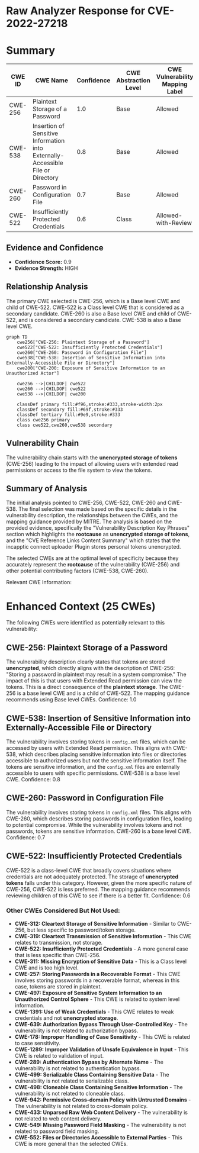 # Raw Analyzer Response for CVE-2022-27218

# Summary
| CWE ID | CWE Name | Confidence | CWE Abstraction Level | CWE Vulnerability Mapping Label | CWE-Vulnerability Mapping Notes |
|---|---|---|---|---|---|
| CWE-256 | Plaintext Storage of a Password | 1.0 | Base | Allowed | Primary CWE |
| CWE-538 | Insertion of Sensitive Information into Externally-Accessible File or Directory | 0.8 | Base | Allowed | Secondary Candidate |
| CWE-260 | Password in Configuration File | 0.7 | Base | Allowed | Secondary Candidate |
| CWE-522 | Insufficiently Protected Credentials | 0.6 | Class | Allowed-with-Review | Secondary Candidate |

## Evidence and Confidence

*   **Confidence Score:** 0.9
*   **Evidence Strength:** HIGH

## Relationship Analysis
The primary CWE selected is CWE-256, which is a Base level CWE and child of CWE-522. CWE-522 is a Class level CWE that is considered as a secondary candidate. CWE-260 is also a Base level CWE and child of CWE-522, and is considered a secondary candidate. CWE-538 is also a Base level CWE.

```mermaid
graph TD
    cwe256["CWE-256: Plaintext Storage of a Password"]
    cwe522["CWE-522: Insufficiently Protected Credentials"]
    cwe260["CWE-260: Password in Configuration File"]
    cwe538["CWE-538: Insertion of Sensitive Information into Externally-Accessible File or Directory"]
    cwe200["CWE-200: Exposure of Sensitive Information to an Unauthorized Actor"]

    cwe256 -->|CHILDOF| cwe522
    cwe260 -->|CHILDOF| cwe522
    cwe538 -->|CHILDOF| cwe200
    
    classDef primary fill:#f96,stroke:#333,stroke-width:2px
    classDef secondary fill:#69f,stroke:#333
    classDef tertiary fill:#9e9,stroke:#333
    class cwe256 primary
    class cwe522,cwe260,cwe538 secondary
```

## Vulnerability Chain
The vulnerability chain starts with the **unencrypted storage of tokens** (CWE-256) leading to the impact of allowing users with extended read permissions or access to the file system to view the tokens.

## Summary of Analysis
The initial analysis pointed to CWE-256, CWE-522, CWE-260 and CWE-538. The final selection was made based on the specific details in the vulnerability description, the relationships between the CWEs, and the mapping guidance provided by MITRE. The analysis is based on the provided evidence, specifically the "Vulnerability Description Key Phrases" section which highlights the **rootcause** as **unencrypted storage of tokens**, and the "CVE Reference Links Content Summary" which states that the incapptic connect uploader Plugin stores personal tokens unencrypted.

The selected CWEs are at the optimal level of specificity because they accurately represent the **rootcause** of the vulnerability (CWE-256) and other potential contributing factors (CWE-538, CWE-260).

Relevant CWE Information:

# Enhanced Context (25 CWEs)
The following CWEs were identified as potentially relevant to this vulnerability:

## CWE-256: Plaintext Storage of a Password
The vulnerability description clearly states that tokens are stored **unencrypted**, which directly aligns with the description of CWE-256: "Storing a password in plaintext may result in a system compromise." The impact of this is that users with Extended Read permission can view the tokens. This is a direct consequence of the **plaintext storage**. The CWE-256 is a base level CWE and is a child of CWE-522. The mapping guidance recommends using Base level CWEs. Confidence: 1.0

## CWE-538: Insertion of Sensitive Information into Externally-Accessible File or Directory
The vulnerability involves storing tokens in `config.xml` files, which can be accessed by users with Extended Read permission. This aligns with CWE-538, which describes placing sensitive information into files or directories accessible to authorized users but not the sensitive information itself. The tokens are sensitive information, and the `config.xml` files are externally accessible to users with specific permissions. CWE-538 is a base level CWE. Confidence: 0.8

## CWE-260: Password in Configuration File
The vulnerability involves storing tokens in `config.xml` files. This aligns with CWE-260, which describes storing passwords in configuration files, leading to potential compromise. While the vulnerability involves tokens and not passwords, tokens are sensitive information. CWE-260 is a base level CWE. Confidence: 0.7

## CWE-522: Insufficiently Protected Credentials
CWE-522 is a class-level CWE that broadly covers situations where credentials are not adequately protected. The storage of **unencrypted tokens** falls under this category. However, given the more specific nature of CWE-256, CWE-522 is less preferred. The mapping guidance recommends reviewing children of this CWE to see if there is a better fit. Confidence: 0.6

### Other CWEs Considered But Not Used:

*   **CWE-312: Cleartext Storage of Sensitive Information** - Similar to CWE-256, but less specific to password/token storage.
*   **CWE-319: Cleartext Transmission of Sensitive Information** - This CWE relates to transmission, not storage.
*   **CWE-522: Insufficiently Protected Credentials** - A more general case that is less specific than CWE-256.
*   **CWE-311: Missing Encryption of Sensitive Data** - This is a Class level CWE and is too high level.
*   **CWE-257: Storing Passwords in a Recoverable Format** - This CWE involves storing passwords in a recoverable format, whereas in this case, tokens are stored in plaintext.
*   **CWE-497: Exposure of Sensitive System Information to an Unauthorized Control Sphere** - This CWE is related to system level information.
*   **CWE-1391: Use of Weak Credentials** - This CWE relates to weak credentials and not **unencrypted storage**.
*   **CWE-639: Authorization Bypass Through User-Controlled Key** - The vulnerability is not related to authorization bypass.
*   **CWE-178: Improper Handling of Case Sensitivity** - This CWE is related to case sensitivity.
*   **CWE-1289: Improper Validation of Unsafe Equivalence in Input** - This CWE is related to validation of input.
*   **CWE-289: Authentication Bypass by Alternate Name** - The vulnerability is not related to authentication bypass.
*   **CWE-499: Serializable Class Containing Sensitive Data** - The vulnerability is not related to serializable class.
*   **CWE-498: Cloneable Class Containing Sensitive Information** - The vulnerability is not related to cloneable class.
*   **CWE-942: Permissive Cross-domain Policy with Untrusted Domains** - The vulnerability is not related to cross-domain policy.
*   **CWE-433: Unparsed Raw Web Content Delivery** - The vulnerability is not related to web content delivery.
*   **CWE-549: Missing Password Field Masking** - The vulnerability is not related to password field masking.
*   **CWE-552: Files or Directories Accessible to External Parties** - This CWE is more general than the selected CWEs.